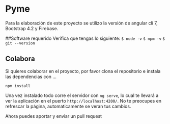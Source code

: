 # Pyme

Para la elaboración de este proyecto se utilizo la versión de angular cli 7, Bootstrap 4.2 y Firebase.

##Software requerido
Verifica que tengas lo siguiente:
`$ node -v`
`$ npm -v`
`$ git --version`


## Colabora
Si quieres colaborar en el proyecto, por favor clona el repositorio e instala las dependencias con ...

`npm install`

Una vez instalado todo corre el servidor con `ng serve`, lo cual te llevará a ver la aplicación en el puerto `http://localhost:4200/`. No te preocupes en refrescar la página, automaticamente se veran tus cambios.

Ahora puedes aportar y enviar un pull request
